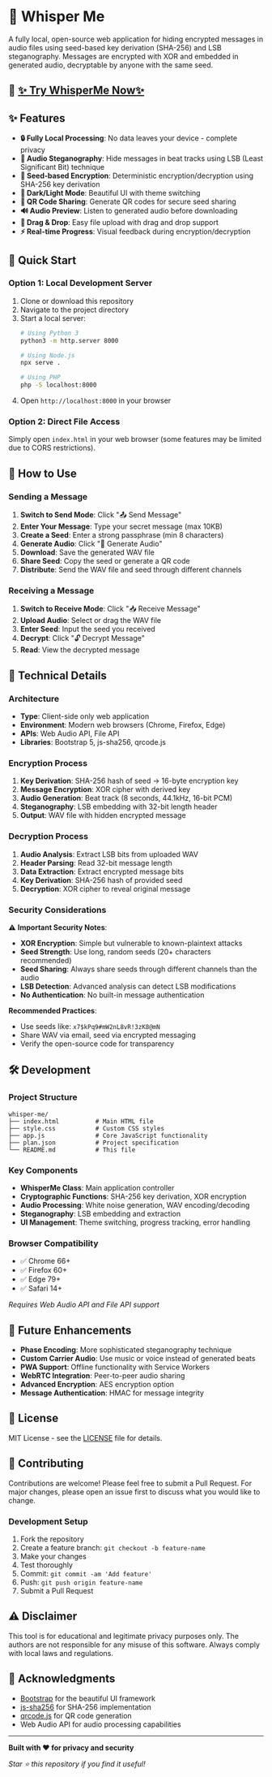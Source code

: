 # 🎵 Whisper Me

A fully local, open-source web application for hiding encrypted messages in audio files using seed-based key derivation (SHA-256) and LSB steganography. Messages are encrypted with XOR and embedded in generated audio, decryptable by anyone with the same seed.

 <h2>🚀 <strong><a href="https://xrpgarv.me/whisperMe/" target="_blank">✨ Try WhisperMe Now✨</a></strong></h2>
 
## ✨ Features

- **🔒 Fully Local Processing**: No data leaves your device - complete privacy
- **🎵 Audio Steganography**: Hide messages in beat tracks using LSB (Least Significant Bit) technique
- **🔑 Seed-based Encryption**: Deterministic encryption/decryption using SHA-256 key derivation
- **🌙 Dark/Light Mode**: Beautiful UI with theme switching
- **📱 QR Code Sharing**: Generate QR codes for secure seed sharing
- **🔊 Audio Preview**: Listen to generated audio before downloading
- **📁 Drag & Drop**: Easy file upload with drag and drop support
- **⚡ Real-time Progress**: Visual feedback during encryption/decryption

## 🚀 Quick Start

### Option 1: Local Development Server

1. Clone or download this repository
2. Navigate to the project directory
3. Start a local server:
   ```bash
   # Using Python 3
   python3 -m http.server 8000
   
   # Using Node.js
   npx serve .
   
   # Using PHP
   php -S localhost:8000
   ```
4. Open `http://localhost:8000` in your browser

### Option 2: Direct File Access

Simply open `index.html` in your web browser (some features may be limited due to CORS restrictions).

## 📖 How to Use

### Sending a Message

1. **Switch to Send Mode**: Click "📤 Send Message"
2. **Enter Your Message**: Type your secret message (max 10KB)
3. **Create a Seed**: Enter a strong passphrase (min 8 characters)
4. **Generate Audio**: Click "🎵 Generate Audio"
5. **Download**: Save the generated WAV file
6. **Share Seed**: Copy the seed or generate a QR code
7. **Distribute**: Send the WAV file and seed through different channels

### Receiving a Message

1. **Switch to Receive Mode**: Click "📥 Receive Message"
2. **Upload Audio**: Select or drag the WAV file
3. **Enter Seed**: Input the seed you received
4. **Decrypt**: Click "🔓 Decrypt Message"
5. **Read**: View the decrypted message

## 🔧 Technical Details

### Architecture
- **Type**: Client-side only web application
- **Environment**: Modern web browsers (Chrome, Firefox, Edge)
- **APIs**: Web Audio API, File API
- **Libraries**: Bootstrap 5, js-sha256, qrcode.js

### Encryption Process
1. **Key Derivation**: SHA-256 hash of seed → 16-byte encryption key
2. **Message Encryption**: XOR cipher with derived key
3. **Audio Generation**: Beat track (8 seconds, 44.1kHz, 16-bit PCM)
4. **Steganography**: LSB embedding with 32-bit length header
5. **Output**: WAV file with hidden encrypted message

### Decryption Process
1. **Audio Analysis**: Extract LSB bits from uploaded WAV
2. **Header Parsing**: Read 32-bit message length
3. **Data Extraction**: Extract encrypted message bits
4. **Key Derivation**: SHA-256 hash of provided seed
5. **Decryption**: XOR cipher to reveal original message

### Security Considerations

⚠️ **Important Security Notes**:

- **XOR Encryption**: Simple but vulnerable to known-plaintext attacks
- **Seed Strength**: Use long, random seeds (20+ characters recommended)
- **Seed Sharing**: Always share seeds through different channels than the audio
- **LSB Detection**: Advanced analysis can detect LSB modifications
- **No Authentication**: No built-in message authentication

**Recommended Practices**:
- Use seeds like: `x7$kPq9#mW2nL8vR!3zK8@mN`
- Share WAV via email, seed via encrypted messaging
- Verify the open-source code for transparency

## 🛠️ Development

### Project Structure
```
whisper-me/
├── index.html          # Main HTML file
├── style.css           # Custom CSS styles
├── app.js              # Core JavaScript functionality
├── plan.json           # Project specification
└── README.md           # This file
```

### Key Components

- **WhisperMe Class**: Main application controller
- **Cryptographic Functions**: SHA-256 key derivation, XOR encryption
- **Audio Processing**: White noise generation, WAV encoding/decoding
- **Steganography**: LSB embedding and extraction
- **UI Management**: Theme switching, progress tracking, error handling

### Browser Compatibility

- ✅ Chrome 66+
- ✅ Firefox 60+
- ✅ Edge 79+
- ✅ Safari 14+

*Requires Web Audio API and File API support*

## 🔮 Future Enhancements

- **Phase Encoding**: More sophisticated steganography technique
- **Custom Carrier Audio**: Use music or voice instead of generated beats
- **PWA Support**: Offline functionality with Service Workers
- **WebRTC Integration**: Peer-to-peer audio sharing
- **Advanced Encryption**: AES encryption option
- **Message Authentication**: HMAC for message integrity

## 📄 License

MIT License - see the [LICENSE](LICENSE) file for details.

## 🤝 Contributing

Contributions are welcome! Please feel free to submit a Pull Request. For major changes, please open an issue first to discuss what you would like to change.

### Development Setup

1. Fork the repository
2. Create a feature branch: `git checkout -b feature-name`
3. Make your changes
4. Test thoroughly
5. Commit: `git commit -am 'Add feature'`
6. Push: `git push origin feature-name`
7. Submit a Pull Request

## ⚠️ Disclaimer

This tool is for educational and legitimate privacy purposes only. The authors are not responsible for any misuse of this software. Always comply with local laws and regulations.

## 🙏 Acknowledgments

- [Bootstrap](https://getbootstrap.com/) for the beautiful UI framework
- [js-sha256](https://github.com/emn178/js-sha256) for SHA-256 implementation
- [qrcode.js](https://davidshimjs.github.io/qrcodejs/) for QR code generation
- Web Audio API for audio processing capabilities

---

**Built with ❤️ for privacy and security**

*Star ⭐ this repository if you find it useful!*
